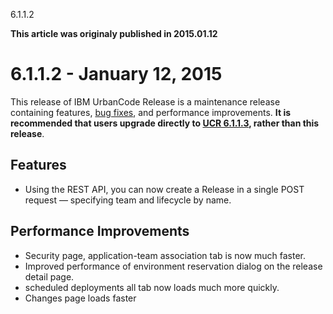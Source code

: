 





6.1.1.2

**This article was originaly published in 2015.01.12**


6.1.1.2 - January 12, 2015
==========================




This release of IBM UrbanCode Release is a maintenance release containing features, [bug fixes](https://www.ibm.com/docs/en/urbancode-releasewhats-new/whats-new-urbancode-release-6-1-1-2/release-notes/), and performance improvements. **It is recommended that users upgrade directly to [UCR 6.1.1.3](https://www.ibm.com/docs/en/urbancode-releasewhats-new/whats-new-urbancode-release-6-1-1-3/), rather than this release**.

Features
--------


* Using the REST API, you can now create a Release in a single POST request — specifying team and lifecycle by name.




Performance Improvements
------------------------


* Security page, application-team association tab is now much faster.
* Improved performance of environment reservation dialog on the release detail page.
* scheduled deployments all tab now loads much more quickly.
* Changes page loads faster







